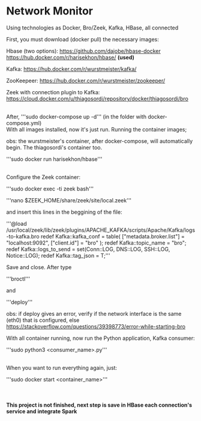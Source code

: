 # Network Monitor
 Using technologies as Docker, Bro/Zeek, Kafka, HBase, all connected


First, you must download (docker pull) the necessary images:

Hbase (two options):
https://github.com/dajobe/hbase-docker
https://hub.docker.com/r/harisekhon/hbase/ <b>(used)</b>

Kafka:
https://hub.docker.com/r/wurstmeister/kafka/

ZooKeepeer:
https://hub.docker.com/r/wurstmeister/zookeeper/

Zeek with connection plugin to Kafka:
https://cloud.docker.com/u/thiagosordi/repository/docker/thiagosordi/bro

<br>
After, '''sudo docker-compose up -d''' (in the folder with docker-compose.yml)

<br>
With all images installed, now it's just run. Running the container images;

obs: the wurstmeister's container, after docker-compose, will automatically begin. The thiagosordi's container too.

'''sudo docker run harisekhon/hbase'''

<br>
Configure the Zeek container:

'''sudo docker exec -ti zeek bash'''

'''nano $ZEEK_HOME/share/zeek/site/local.zeek'''

and insert this lines in the beggining of the file:

'''@load /usr/local/zeek/lib/zeek/plugins/APACHE_KAFKA/scripts/Apache/Kafka/logs-to-kafka.bro
    redef Kafka::kafka_conf = table(
        ["metadata.broker.list"] = "localhost:9092",
        ["client.id"] = "bro"
    );
    redef Kafka::topic_name = "bro";
    redef Kafka::logs_to_send = set(Conn::LOG, DNS::LOG, SSH::LOG, Notice::LOG);
    redef Kafka::tag_json = T;'''

Save and close. After type

'''broctl'''

and 

'''deploy'''

obs: if deploy gives an error, verify if the network interface is the same (eth0) that is configured, else https://stackoverflow.com/questions/39398773/error-while-starting-bro

With all container running, now run the Python application, Kafka consumer:

'''sudo python3 <consumer_name>.py'''

<br>
When you want to run everything again, just:

'''sudo docker start <container_name>'''

<br>
<h4>This project is not finished, next step is save in HBase each connection's service and integrate Spark</h4>

